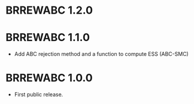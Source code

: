 # BRREWABC 1.2.0

# BRREWABC 1.1.0

* Add ABC rejection method and a function to compute ESS (ABC-SMC)

# BRREWABC 1.0.0

* First public release.
